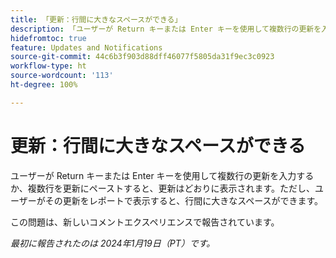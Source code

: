 ```yaml
---
title: 「更新：行間に大きなスペースができる」
description: 「ユーザーが Return キーまたは Enter キーを使用して複数行の更新を入力するか、複数行を更新にペーストすると、更新は予想どおりに表示されます。ただし、ユーザーがその更新をレポートで表示すると、行間に大きなスペースができます。」
hidefromtoc: true
feature: Updates and Notifications
source-git-commit: 44c6b3f903d88dff46077f5805da31f9ec3c0923
workflow-type: ht
source-wordcount: '113'
ht-degree: 100%

---
```



# 更新：行間に大きなスペースができる

ユーザーが Return キーまたは Enter キーを使用して複数行の更新を入力するか、複数行を更新にペーストすると、更新はどおりに表示されます。ただし、ユーザーがその更新をレポートで表示すると、行間に大きなスペースができます。

この問題は、新しいコメントエクスペリエンスで報告されています。

_最初に報告されたのは 2024年1月19日（PT）です。_
